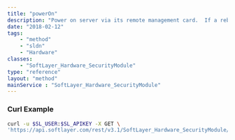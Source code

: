 ```yaml
---
title: "powerOn"
description: "Power on server via its remote management card.  If a reboot command has been issued successfully in the past 20 minutes, another remote management command (rebootSoft, rebootHard, powerOn, powerOff and powerCycle) will not be allowed.  This is to avoid any type of server failures. "
date: "2018-02-12"
tags:
    - "method"
    - "sldn"
    - "Hardware"
classes:
    - "SoftLayer_Hardware_SecurityModule"
type: "reference"
layout: "method"
mainService : "SoftLayer_Hardware_SecurityModule"
---
```


### Curl Example
```bash
curl -u $SL_USER:$SL_APIKEY -X GET \
'https://api.softlayer.com/rest/v3.1/SoftLayer_Hardware_SecurityModule/{SoftLayer_Hardware_SecurityModuleID}/powerOn'
```
